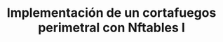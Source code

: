 ---
title: Implementación de un cortafuegos perimetral con Nftables I
menu:
  sidebar:
    name: Perimetral con Nftables I
    identifier: perimetral_nftables
    parent: cortafuegos
    weight: 0
---